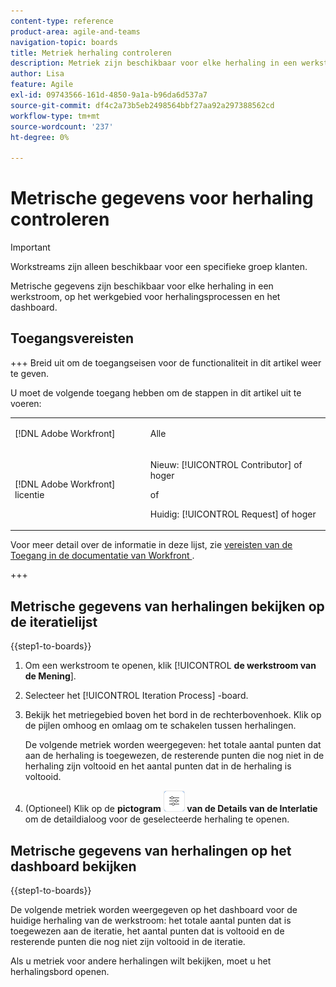 ```yaml
---
content-type: reference
product-area: agile-and-teams
navigation-topic: boards
title: Metriek herhaling controleren
description: Metriek zijn beschikbaar voor elke herhaling in een werkstroom, op de werkplaats van het iteratieproces.
author: Lisa
feature: Agile
exl-id: 09743566-161d-4850-9a1a-b96da6d537a7
source-git-commit: df4c2a73b5eb2498564bbf27aa92a297388562cd
workflow-type: tm+mt
source-wordcount: '237'
ht-degree: 0%

---
```


# Metrische gegevens voor herhaling controleren

>[!IMPORTANT]
>
>Workstreams zijn alleen beschikbaar voor een specifieke groep klanten.

Metrische gegevens zijn beschikbaar voor elke herhaling in een werkstroom, op het werkgebied voor herhalingsprocessen en het dashboard.

## Toegangsvereisten

+++ Breid uit om de toegangseisen voor de functionaliteit in dit artikel weer te geven.

U moet de volgende toegang hebben om de stappen in dit artikel uit te voeren:

<table style="table-layout:auto"> 
 <col> 
 <col> 
 <tbody> 
  <tr> 
   <td role="rowheader">[!DNL Adobe Workfront]</td> 
   <td> <p>Alle</p> </td> 
  </tr> 
  <tr> 
   <td role="rowheader">[!DNL Adobe Workfront] licentie</td> 
   <td> 
   <p>Nieuw: [!UICONTROL Contributor] of hoger</p> 
   <p>of</p>
   <p>Huidig: [!UICONTROL Request] of hoger</p>
   </td> 
  </tr> 
 </tbody> 
</table>

Voor meer detail over de informatie in deze lijst, zie [ vereisten van de Toegang in de documentatie van Workfront ](/help/quicksilver/administration-and-setup/add-users/access-levels-and-object-permissions/access-level-requirements-in-documentation.md).

+++

## Metrische gegevens van herhalingen bekijken op de iteratielijst

{{step1-to-boards}}

1. Om een werkstroom te openen, klik [!UICONTROL **de werkstroom van de Mening**].
1. Selecteer het [!UICONTROL Iteration Process] -board.
1. Bekijk het metriegebied boven het bord in de rechterbovenhoek. Klik op de pijlen omhoog en omlaag om te schakelen tussen herhalingen.

   De volgende metriek worden weergegeven: het totale aantal punten dat aan de herhaling is toegewezen, de resterende punten die nog niet in de herhaling zijn voltooid en het aantal punten dat in de herhaling is voltooid.

1. (Optioneel) Klik op de **pictogram ![ Iteratiedetails ](assets/iteration-details-button.png) van de Details van de Interlatie** om de detaildialoog voor de geselecteerde herhaling te openen.

## Metrische gegevens van herhalingen op het dashboard bekijken

{{step1-to-boards}}

De volgende metriek worden weergegeven op het dashboard voor de huidige herhaling van de werkstroom: het totale aantal punten dat is toegewezen aan de iteratie, het aantal punten dat is voltooid en de resterende punten die nog niet zijn voltooid in de iteratie.

Als u metriek voor andere herhalingen wilt bekijken, moet u het herhalingsbord openen.
